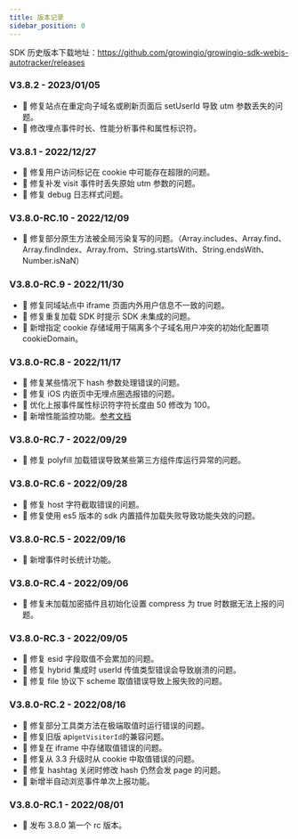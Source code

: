 ```yaml
---
title: 版本记录
sidebar_position: 0
---
```


SDK 历史版本下载地址：<https://github.com/growingio/growingio-sdk-webjs-autotracker/releases>

### V3.8.2 - 2023/01/05

- 🐞 修复站点在重定向子域名或刷新页面后 setUserId 导致 utm 参数丢失的问题。
- 🌟 修改埋点事件时长、性能分析事件和属性标识符。

### V3.8.1 - 2022/12/27

- 🐞 修复用户访问标记在 cookie 中可能存在超限的问题。
- 🐞 修复补发 visit 事件时丢失原始 utm 参数的问题。
- 🐞 修复 debug 日志样式问题。

### V3.8.0-RC.10 - 2022/12/09

- 🐞 修复部分原生方法被全局污染复写的问题。（Array.includes、Array.find、Array.findIndex、Array.from、String.startsWith、String.endsWith、Number.isNaN）

### V3.8.0-RC.9 - 2022/11/30

- 🐞 修复同域站点中 iframe 页面内外用户信息不一致的问题。
- 🐞 修复重复加载 SDK 时提示 SDK 未集成的问题。
- 🎉 新增指定 cookie 存储域用于隔离多个子域名用户冲突的初始化配置项 cookieDomain。

### V3.8.0-RC.8 - 2022/11/17

- 🐞 修复某些情况下 hash 参数处理错误的问题。
- 🐞 修复 iOS 内嵌页中无埋点圈选报错的问题。
- 🌟 优化上报事件属性标识符字符长度由 50 修改为 100。
- 🎉 新增性能监控功能。[参考文档](https://growingio.github.io/growingio-sdk-docs/docs/webjs/3.8/plugins/performance)

### V3.8.0-RC.7 - 2022/09/29

- 🐞 修复 polyfill 加载错误导致某些第三方组件库运行异常的问题。

### V3.8.0-RC.6 - 2022/09/28

- 🐞 修复 host 字符截取错误的问题。
- 🐞 修复使用 es5 版本的 sdk 内置插件加载失败导致功能失效的问题。

### V3.8.0-RC.5 - 2022/09/16

- 🎉 新增事件时长统计功能。

### V3.8.0-RC.4 - 2022/09/06

- 🐞 修复未加载加密插件且初始化设置 compress 为 true 时数据无法上报的问题。

### V3.8.0-RC.3 - 2022/09/05

- 🐞 修复 esid 字段取值不会累加的问题。
- 🐞 修复 hybrid 集成时 userId 传值类型错误会导致崩溃的问题。
- 🐞 修复 file 协议下 scheme 取值错误导致上报失败的问题。

### V3.8.0-RC.2 - 2022/08/16

- 🐞 修复部分工具类方法在极端取值时运行错误的问题。
- 🐞 修复旧版 api`getVisitorId`的兼容问题。
- 🐞 修复在 iframe 中存储取值错误的问题。
- 🐞 修复从 3.3 升级时从 cookie 中取值错误的问题。
- 🐞 修复 hashtag 关闭时修改 hash 仍然会发 page 的问题。
- 🎉 新增半自动浏览事件单次上报功能。

### V3.8.0-RC.1 - 2022/08/01

- 🎉 发布 3.8.0 第一个 rc 版本。
